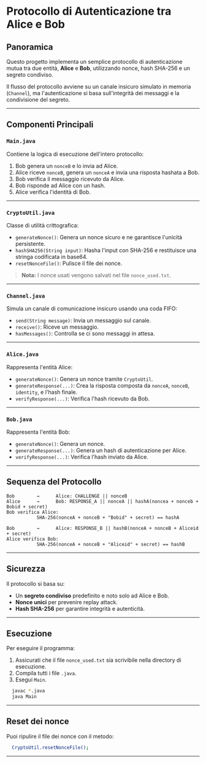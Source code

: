 # Protocollo di Autenticazione tra Alice e Bob

## Panoramica

Questo progetto implementa un semplice protocollo di autenticazione mutua tra due entità, **Alice** e **Bob**, utilizzando nonce, hash SHA-256 e un segreto condiviso.

Il flusso del protocollo avviene su un canale insicuro simulato in memoria (`Channel`), ma l'autenticazione si basa sull'integrità dei messaggi e la condivisione del segreto.

---

## Componenti Principali

### `Main.java`

Contiene la logica di esecuzione dell'intero protocollo:

1. Bob genera un `nonceB` e lo invia ad Alice.
2. Alice riceve `nonceB`, genera un `nonceA` e invia una risposta hashata a Bob.
3. Bob verifica il messaggio ricevuto da Alice.
4. Bob risponde ad Alice con un hash.
5. Alice verifica l'identità di Bob.

---

### `CryptoUtil.java`

Classe di utilità crittografica:

- `generateNonce()`: Genera un nonce sicuro e ne garantisce l'unicità persistente.
- `hashSHA256(String input)`: Hasha l'input con SHA-256 e restituisce una stringa codificata in base64.
- `resetNonceFile()`: Pulisce il file dei nonce.

> **Nota:** I nonce usati vengono salvati nel file `nonce_used.txt`.

---

### `Channel.java`

Simula un canale di comunicazione insicuro usando una coda FIFO:

- `send(String message)`: Invia un messaggio sul canale.
- `receive()`: Riceve un messaggio.
- `hasMessages()`: Controlla se ci sono messaggi in attesa.

---

### `Alice.java`

Rappresenta l'entità Alice:

- `generateNonce()`: Genera un nonce tramite `CryptoUtil`.
- `generateResponse(...)`: Crea la risposta composta da `nonceA`, `nonceB`, `identity`, e l'hash finale.
- `verifyResponse(...)`: Verifica l'hash ricevuto da Bob.

---

### `Bob.java`

Rappresenta l'entità Bob:

- `generateNonce()`: Genera un nonce.
- `generateResponse(...)`: Genera un hash di autenticazione per Alice.
- `verifyResponse(...)`: Verifica l'hash inviato da Alice.

---

## Sequenza del Protocollo

```text
Bob        →      Alice: CHALLENGE || nonceB
Alice      →      Bob: RESPONSE_A || nonceA || hashA(noncea + nonceb + Bobid + secret)
Bob verifica Alice:
           SHA-256(nonceA + nonceB + "Bobid" + secret) == hashA

Bob        →      Alice: RESPONSE_B || hashB(nonceA + nonceB + Aliceid + secret)
Alice verifica Bob:
           SHA-256(nonceA + nonceB + "Aliceid" + secret) == hashB
```

---

## Sicurezza

Il protocollo si basa su:

- Un **segreto condiviso** predefinito e noto solo ad Alice e Bob.
- **Nonce unici** per prevenire replay attack.
- **Hash SHA-256** per garantire integrità e autenticità.

---

## Esecuzione

Per eseguire il programma:

1. Assicurati che il file `nonce_used.txt` sia scrivibile nella directory di esecuzione.
2. Compila tutti i file `.java`.
3. Esegui `Main`.

```bash
  javac *.java
  java Main
```

---

## Reset dei nonce
Puoi ripulire il file dei nonce con il metodo:

```bash
  CryptoUtil.resetNonceFile();
```

---

